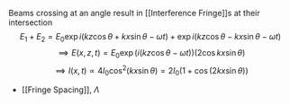 Beams crossing at an angle result in [[Interference Fringe]]s at their intersection
$$
E_{1} + E_{2} = E_{0} \exp{i(kz\cos \theta + kx \sin \theta - \omega t)} + \exp i(kz\cos \theta - kx \sin \theta - \omega t)
$$
$$
\implies E(x, z, t) = E_{0} \exp \left( i(kz \cos \theta - \omega t) \right) (2 \cos kx \sin \theta)
$$
$$
\implies I(x, t) \propto 4I_{0} \cos^2(kx \sin \theta) = 2I_{0}(1 + \cos(2kx\sin \theta))
$$
* [[Fringe Spacing]], $\Lambda$
